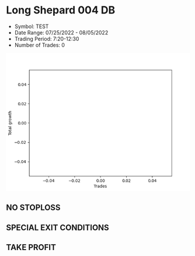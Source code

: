 # Long Shepard 004 DB 
- Symbol: TEST
- Date Range: 07/25/2022 - 08/05/2022
- Trading Period: 7:20-12:30
- Number of Trades: 0

![Plot](LongShepard004DBTEST.png)
## NO STOPLOSS









## SPECIAL EXIT CONDITIONS 


## TAKE PROFIT









